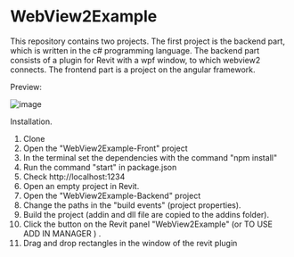 # WebView2Example
This repository contains two projects. The first project is the backend part, which is written in the c# programming language. The backend part consists of a plugin for Revit with a wpf window, to which webview2 connects. The frontend part is a project on the angular framework.

Preview:

![image](https://github.com/laksan1/WebView2Example/blob/main/gifs/preview.gif)

Installation. 
1. Clone
2. Open the "WebView2Example-Front" project
3. In the terminal set the dependencies with the command "npm install"
4. Run the command "start" in package.json
5. Check http://localhost:1234
6. Open an empty project in Revit.
7. Open the "WebView2Example-Backend" project
8. Change the paths in the "build events" (project properties).
9. Build the project (addin and dll file are copied to the addins folder).
10. Click the button on the Revit panel "WebView2Example" (or TO USE ADD IN MANAGER ) .
11. Drag and drop rectangles in the window of the revit plugin